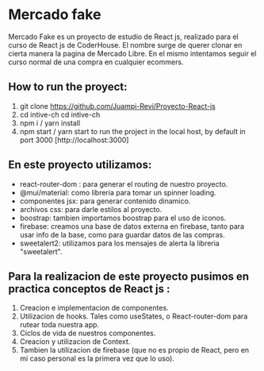 # Mercado fake

Mercado Fake es un proyecto de estudio de React js, realizado para el curso de React js de CoderHouse.
El nombre surge de querer clonar en cierta manera la pagina de Mercado Libre. En el mismo intentamos seguir el curso normal de una compra en cualquier ecommers.

## How to run the proyect:

1. git clone https://github.com/Juampi-Revi/Proyecto-React-js
2. cd intive-ch cd intive-ch
3. npm i / yarn install
4. npm start / yarn start to run the project in the local host, by default in port 3000 [http://localhost:3000]

## En este proyecto utilizamos:

- react-router-dom : para generar el routing de nuestro proyecto.
- @mui/material: como libreria para tomar un spinner loading.
- componentes jsx: para generar contenido dinamico.
- archivos css: para darle estilos al proyecto. 
- boostrap: tambien importamos boostrap para el uso de iconos.
- firebase: creamos una base de datos externa en firebase, tanto para usar info de la base, como para guardar datos de las compras.
- sweetalert2: utilizamos para los mensajes de alerta la libreria "sweetalert".

## Para la realizacion de este proyecto pusimos en practica conceptos de React js :

1. Creacion e implementacion de componentes.
2. Utilizacion de hooks. Tales como useStates, o React-router-dom para rutear toda nuestra app. 
3. Ciclos de vida de nuestros componentes. 
4. Creacion y utilizacion de Context. 
5. Tambien la utilizacion de firebase (que no es propio de React, pero en mi caso personal es la primera vez que lo uso).

